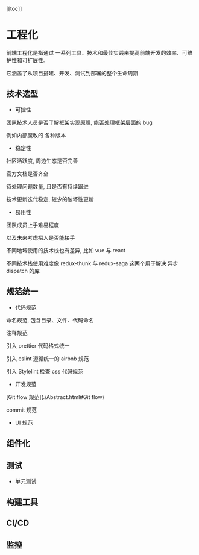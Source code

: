 [[toc]]

# 工程化

前端工程化是指通过 一系列工具、技术和最佳实践来提高前端开发的效率、可维护性和可扩展性.

它涵盖了从项目搭建、开发、测试到部署的整个生命周期

## 技术选型

- 可控性

团队技术人员是否了解框架实现原理, 能否处理框架层面的 bug

例如内部魔改的 各种版本

- 稳定性

社区活跃度, 周边生态是否完善

官方文档是否齐全

待处理问题数量, 且是否有持续跟进

技术更新迭代稳定, 较少的破坏性更新

- 易用性

团队成员上手难易程度

以及未来考虑招人是否能接手

不同地域使用的技术栈也有差异, 比如 vue 与 react

不同技术栈使用难度像 redux-thunk 与 redux-saga 这两个用于解决 异步 dispatch 的库

## 规范统一

- 代码规范

命名规范, 包含目录、文件、代码命名

注释规范

引入 prettier 代码格式统一

引入 eslint 遵循统一的 airbnb 规范

引入 Stylelint 检查 css 代码规范

- 开发规范

[Git flow 规范](./Abstract.html#Git flow)

commit 规范

- UI 规范

## 组件化

## 测试

- 单元测试

## 构建工具

## CI/CD

## 监控
